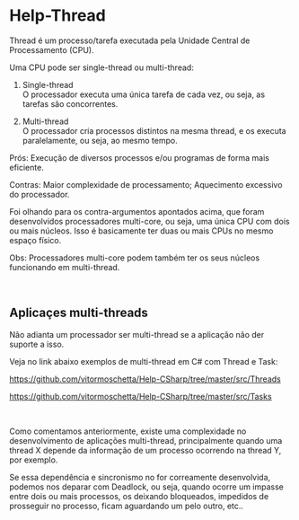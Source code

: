 # Help-Thread

Thread é um processo/tarefa executada pela Unidade Central de Processamento (CPU). 

Uma CPU pode ser single-thread ou multi-thread:

1. Single-thread   
O processador executa uma única tarefa de cada vez, ou seja, as tarefas são concorrentes.

2. Multi-thread  
O processador cria processos distintos na mesma thread, e os executa paralelamente, ou seja, ao mesmo tempo.   

Prós: Execução de diversos processos e/ou programas de forma mais eficiente.

Contras: Maior complexidade de processamento; Aquecimento excessivo do processador. 

Foi olhando para os contra-argumentos apontados acima, que foram desenvolvidos processadores multi-core, ou seja, uma única CPU com dois ou mais núcleos. Isso é
basicamente ter duas ou mais CPUs no mesmo espaço físico. 

Obs: Processadores multi-core podem também ter os seus núcleos funcionando em multi-thread. 

<br>

## Aplicaçes multi-threads

Não adianta um processador ser multi-thread se a aplicação não der suporte a isso. 

Veja no link abaixo exemplos de multi-thread em C# com Thread e Task:

<https://github.com/vitormoschetta/Help-CSharp/tree/master/src/Threads>

<https://github.com/vitormoschetta/Help-CSharp/tree/master/src/Tasks>


<br>

Como comentamos anteriormente, existe uma complexidade no desenvolvimento de aplicações multi-thread, principalmente quando uma thread X depende da informação de um processo ocorrendo na thread Y, por exemplo. 

Se essa dependência e sincronismo no for correamente desenvolvida, podemos nos deparar com Deadlock, ou seja, quando ocorre um impasse entre dois ou mais processos, os deixando bloqueados, impedidos de prosseguir no processo, ficam aguardando um pelo outro, etc..
